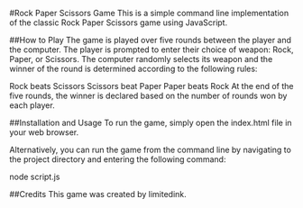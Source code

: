 #Rock Paper Scissors Game
This is a simple command line implementation of the classic Rock Paper Scissors game using JavaScript.

##How to Play
The game is played over five rounds between the player and the computer. The player is prompted to enter their choice of weapon: Rock, Paper, or Scissors. The computer randomly selects its weapon and the winner of the round is determined according to the following rules:

Rock beats Scissors
Scissors beat Paper
Paper beats Rock
At the end of the five rounds, the winner is declared based on the number of rounds won by each player.

##Installation and Usage
To run the game, simply open the index.html file in your web browser.

Alternatively, you can run the game from the command line by navigating to the project directory and entering the following command:

node script.js

##Credits
This game was created by limitedink.
